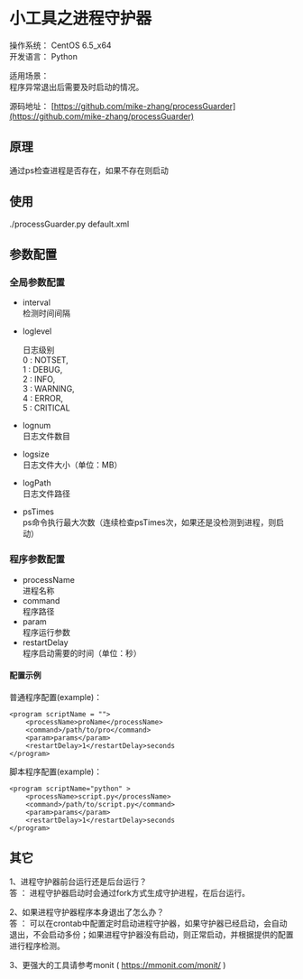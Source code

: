 # 小工具之进程守护器

操作系统： CentOS 6.5_x64    
开发语言： Python

适用场景：   
程序异常退出后需要及时启动的情况。

源码地址：
[https://github.com/mike-zhang/processGuarder](https://github.com/mike-zhang/processGuarder)

## 原理
通过ps检查进程是否存在，如果不存在则启动

## 使用      
./processGuarder.py default.xml

## 参数配置
### 全局参数配置

- interval    
检测时间间隔

- loglevel    

	日志级别   
	0 : NOTSET,    
	1 : DEBUG,    
	2 : INFO,    
	3 : WARNING,   
	4 : ERROR,    
	5 : CRITICAL      

- lognum      
日志文件数目    

- logsize     
日志文件大小（单位：MB）     

- logPath       
日志文件路径      

- psTimes       
ps命令执行最大次数（连续检查psTimes次，如果还是没检测到进程，则启动）      

### 程序参数配置

- processName     
进程名称   
- command       
程序路径      
- param       
程序运行参数      
- restartDelay      
程序启动需要的时间（单位：秒）      

#### 配置示例
普通程序配置(example)：

	<program scriptName = "">
		<processName>proName</processName>
		<command>/path/to/pro</command>
		<param>params</param>
		<restartDelay>1</restartDelay>seconds
	</program>

脚本程序配置(example)：

	<program scriptName="python" >
		<processName>script.py</processName>
		<command>/path/to/script.py</command>
		<param>params</param>
		<restartDelay>1</restartDelay>seconds
	</program>


## 其它
1、进程守护器前台运行还是后台运行？      
答 ： 进程守护器启动时会通过fork方式生成守护进程，在后台运行。

2、如果进程守护器程序本身退出了怎么办？    
答 ： 可以在crontab中配置定时启动进程守护器，如果守护器已经启动，会自动退出，不会启动多份；如果进程守护器没有启动，则正常启动，并根据提供的配置进行程序检测。

3、更强大的工具请参考monit ( https://mmonit.com/monit/ )

